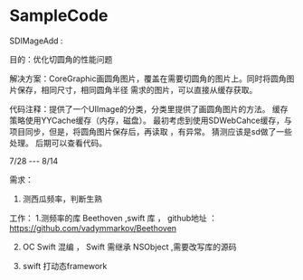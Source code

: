 # SampleCode

SDIMageAdd :

目的：优化切圆角的性能问题

解决方案：CoreGraphic画圆角图片，覆盖在需要切圆角的图片上。同时将圆角图片保存，相同尺寸，相同圆角半径 需求的图片，可以直接从缓存获取。


代码注释：提供了一个UIImage的分类，分类里提供了画圆角图片的方法。 缓存策略使用YYCache缓存（内存，磁盘）。
         最初考虑到使用SDWebCahce缓存，与项目同步，但是，将圆角图片保存后，再读取 ，有异常。 猜测应该是sd做了一些处理。 后期可以查看代码。


7/28 --- 8/14

需求： 
1. 测西瓜频率，判断生熟

工作：
1.测频率的库 Beethoven ,swift 库 ， github地址 ： https://github.com/vadymmarkov/Beethoven

2. OC Swift 混编 ， Swift 需继承 NSObject ,需要改写库的源码

3. swift 打动态framework 

 
